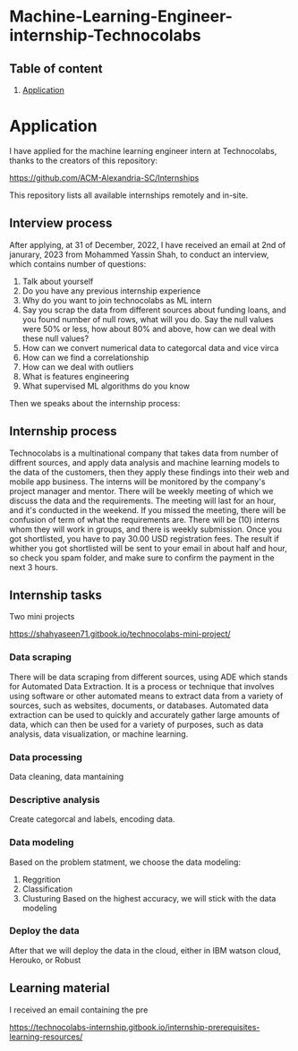 # Machine-Learning-Engineer-internship-Technocolabs





## Table of content

1. [Application](#Application)




# Application

I have applied for the machine learning engineer intern at Technocolabs, thanks to the creators of this repository: <br>

https://github.com/ACM-Alexandria-SC/Internships <br>

This repository lists all available internships remotely and in-site. 

## Interview process 

After applying, at 31 of December, 2022, I have received an email at 2nd of janurary, 2023 from Mohammed Yassin Shah, to conduct an interview, which contains number of questions:
1. Talk about yourself
2. Do you have any previous internship experience
3. Why do you want to join technocolabs as ML intern
4. Say you scrap the data from different sources about funding loans, and you found number of null rows, what will you do. Say the null values were 50% or less, how about 80% and above, how can we deal with these null values?
6. How can we convert numerical data to categorcal data and vice virca
7. How can we find a correlationship 
8. How can we deal with outliers
9. What is features engineering
10. What supervised ML algorithms do you know


Then we speaks about the internship process:

## Internship process 

Technocolabs is a multinational company that takes data from number of diffrent sources, and apply data analysis and machine learning models to 
the data of the customers, then they apply these findings into their web and mobile app business. The interns will be monitored by the company's project manager and mentor. There will be weekly meeting of which we discuss the data and the requirements. The meeting will last for an hour, and it's conducted in the weekend. If you missed the meeting, there will be confusion of term of what the requirements are. There will be (10) interns whom they will  work in groups, and there is weekly submission. Once you got shortlisted, you have to pay 30.00 USD registration fees. The result if whither you got shortlisted will be sent to your email in about half and hour, so check you spam folder, and make sure to confirm the payment in the next 3 hours.

## Internship tasks

Two mini projects <br>

https://shahyaseen71.gitbook.io/technocolabs-mini-project/

### Data scraping
There will be data scraping from different sources, using ADE which stands for Automated Data Extraction. It is a process or technique that involves using software or other automated means to extract data from a variety of sources, such as websites, documents, or databases. Automated data extraction can be used to quickly and accurately gather large amounts of data, which can then be used for a variety of purposes, such as data analysis, data visualization, or machine learning.


### Data processing 
Data cleaning, data mantaining

### Descriptive analysis 
Create categorcal and labels, encoding data.

### Data modeling
Based on the problem statment, we choose the data modeling:
1. Reggrition
2. Classification 
3. Clusturing
Based on the highest accuracy, we will stick with the data modeling 

### Deploy the data

After that we will deploy the data in the cloud, either in IBM watson cloud, Herouko, or Robust

## Learning material

I received an email containing the pre

https://technocolabs-internship.gitbook.io/internship-prerequisites-learning-resources/

